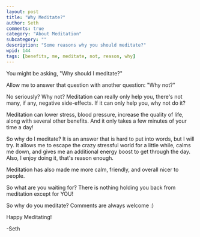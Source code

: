 ```yaml
---
layout: post
title: "Why Meditate?"
author: Seth
comments: true
category: "About Meditation"
subcategory: ""
description: "Some reasons why you should meditate?"
wpid: 144
tags: [benefits, me, meditate, not, reason, why]
---
```


You might be asking, "Why should I meditate?"

Allow me to answer that question with another question: "Why not?"

No seriously? Why not? Meditation can really only help you, there's not many, if any, negative side-effects. If it can only help you, why not do it?

Meditation can lower stress, blood pressure, increase the quality of life, along with several other benefits. And it only takes a few minutes of your time a day!

<!--more-->

So why do I meditate? It is an answer that is hard to put into words, but I will try. It allows me to escape the crazy stressful world for a little while, calms me down, and gives me an additional energy boost to get through the day. Also, I enjoy doing it, that's reason enough.

Meditation has also made me more calm, friendly, and overall nicer to people.

So what are you waiting for? There is nothing holding you back from meditation except for YOU!

So why do you meditate? Comments are always welcome :)

Happy Meditating!

-Seth
